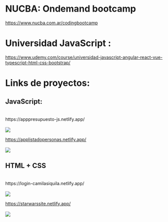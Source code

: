
# NUCBA: Ondemand bootcamp
https://www.nucba.com.ar/codingbootcamp
# Universidad JavaScript : 
https://www.udemy.com/course/universidad-javascript-angular-react-vue-typescript-html-css-bootstrap/




<h1>Links de proyectos:</h1>
<h2>JavaScript: </h2> <br/>
https://apppresupuesto-js.netlify.app/<br/><br/>
<img src ="https://user-images.githubusercontent.com/101137474/205815542-e90d3ffd-5a6e-48b8-a303-7b58a3a62973.png" ><br/>

https://applistadopersonas.netlify.app/ <br/><br/>
<img src ="https://user-images.githubusercontent.com/101137474/205756204-4e7b03ba-59d2-4007-81cf-a8126da1d295.png"><br/>

<h2> HTML + CSS </h2><br/>
https://login-camilasiquila.netlify.app/ <br/><br/>
<img src ="https://user-images.githubusercontent.com/101137474/207156680-8d618eee-978c-4cb1-8c23-c5e07b3925f8.png"><br/>

https://starwarssite.netlify.app/ <br/><br/>
<img src ="https://user-images.githubusercontent.com/101137474/207157396-57bd940e-4095-4786-9f99-9d8ee112ef5f.png"><br/>



